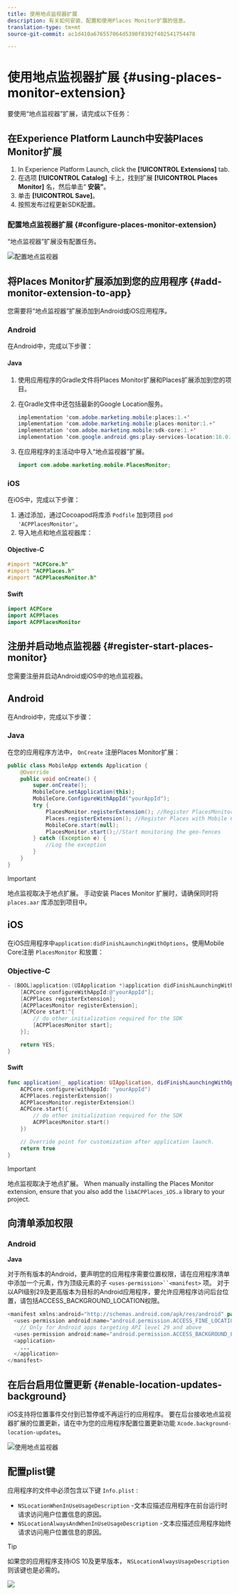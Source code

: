 ```yaml
---
title: 使用地点监视器扩展
description: 有关如何安装、配置和使用Places Monitor扩展的信息。
translation-type: tm+mt
source-git-commit: ac1d410a676557064d5390f8392f402541754478

---
```



# 使用地点监视器扩展 {#using-places-monitor-extension}

要使用“地点监视器”扩展，请完成以下任务：

## 在Experience Platform Launch中安装Places Monitor扩展

1. In Experience Platform Launch, click the **[!UICONTROL Extensions]** tab.
1. 在选项 **[!UICONTROL Catalog]** 卡上，找到扩展 **[!UICONTROL Places Monitor]** 名，然后单击“ **安装”**。
1. 单击 **[!UICONTROL Save]**。
1. 按照发布过程更新SDK配置。

### 配置地点监视器扩展 {#configure-places-monitor-extension}

“地点监视器”扩展没有配置任务。

![配置地点监视器](/help/assets/configure_places_monitor.png)‌

## 将Places Monitor扩展添加到您的应用程序 {#add-monitor-extension-to-app}

您需要将“地点监视器”扩展添加到Android或iOS应用程序。

### Android

在Android中，完成以下步骤：

#### Java

1. 使用应用程序的Gradle文件将Places Monitor扩展和Places扩展添加到您的项目。

1. 在Gradle文件中还包括最新的Google Location服务。

   ```java
   implementation 'com.adobe.marketing.mobile:places:1.+'
   implementation 'com.adobe.marketing.mobile:places-monitor:1.+'
   implementation 'com.adobe.marketing.mobile:sdk-core:1.+'
   implementation 'com.google.android.gms:play-services-location:16.0.0'
   ```

1. 在应用程序的主活动中导入“地点监视器”扩展。

   ```java
   import com.adobe.marketing.mobile.PlacesMonitor;
   ```

### iOS

在iOS中，完成以下步骤：

1. 通过添加，通过Cocoapod将库添 `Podfile` 加到项目 `pod 'ACPPlacesMonitor'`。
1. 导入地点和地点监视器库：

#### Objective-C

```objectivec
#import "ACPCore.h"
#import "ACPPlaces.h"
#import "ACPPlacesMonitor.h"
```

#### Swift

```swift
import ACPCore
import ACPPlaces
import ACPPlacesMonitor
```


## 注册并启动地点监视器 {#register-start-places-monitor}

您需要注册并启动Android或iOS中的地点监视器。

## Android

在Android中，完成以下步骤：

### Java

在您的应用程序方法中， `OnCreate` 注册Places Monitor扩展：

```java
public class MobileApp extends Application {
    @Override
    public void onCreate() {
        super.onCreate();
        MobileCore.setApplication(this);
        MobileCore.ConfigureWithAppId("yourAppId");
        try {
            PlacesMonitor.registerExtension(); //Register PlacesMonitor with Mobile Core
            Places.registerExtension(); //Register Places with Mobile Core
            MobileCore.start(null);
            PlacesMonitor.start();//Start monitoring the geo-fences
        } catch (Exception e) {
            //Log the exception
        }
    }
}
```

>[!IMPORTANT]
>
>地点监视取决于地点扩展。 手动安装 Places Monitor 扩展时，请确保同时将 `places.aar` 库添加到项目中。

## iOS

在iOS应用程序中`application:didFinishLaunchingWithOptions`，使用Mobile Core注册 `PlacesMonitor` 和放置：

### Objective-C

```objectivec
- (BOOL)application:(UIApplication *)application didFinishLaunchingWithOptions:(NSDictionary*)launchOptions {
    [ACPCore configureWithAppId:@"yourAppId"];
    [ACPPlaces registerExtension];
    [ACPPlacesMonitor registerExtension];
    [ACPCore start:^{            
        // do other initialization required for the SDK
        [ACPPlacesMonitor start];
    }];

    return YES;
}
```

#### Swift

```swift
func application(_ application: UIApplication, didFinishLaunchingWithOptions launchOptions: [UIApplication.LaunchOptionsKey: Any]?) -> Bool {
    ACPCore.configure(withAppId: "yourAppId")
    ACPPlaces.registerExtension()       
    ACPPlacesMonitor.registerExtension()
    ACPCore.start({
        // do other initialization required for the SDK
        ACPPlacesMonitor.start()
    })

    // Override point for customization after application launch.        
    return true
}
```

>[!IMPORTANT]
>
>地点监视取决于地点扩展。 When manually installing the Places Monitor extension, ensure that you also add the `libACPPlaces_iOS.a` library to your project.


## 向清单添加权限

### Android

**Java**

对于所有版本的Android，要声明您的应用程序需要位置权限，请在应用程序清单中添加一个元素，作为顶级元素的子 `<uses-permission>``<manifest>` 项。 对于以API级别29及更高版本为目标的Android应用程序，要允许应用程序访问后台位置，请包括ACCESS_BACKGROUND_LOCATION权限。

```java
<manifest xmlns:android="http://schemas.android.com/apk/res/android" package="com.adobe.placesapp">
  <uses-permission android:name="android.permission.ACCESS_FINE_LOCATION" />
    // Only for Android apps targeting API level 29 and above
  <uses-permission android:name="android.permission.ACCESS_BACKGROUND_LOCATION" />
  <application>        
    ...    
  </application>
</manifest>
```


## 在后台启用位置更新 {#enable-location-updates-background}

iOS支持将位置事件交付到已暂停或不再运行的应用程序。 要在后台接收地点监视器扩展的位置更新，请在中为您的应用程序配置位置更新功能 `Xcode.background-location-updates`。

![使用地点监视器](/help/assets/using-the-places-monitor_1.png)

## 配置plist键

应用程序的文件中必须包含以下键 `Info.plist` :

* `NSLocationWhenInUseUsageDescription` -文本应描述应用程序在前台运行时请求访问用户位置信息的原因。
* `NSLocationAlwaysAndWhenInUseUsageDescription` -文本应描述应用程序始终请求访问用户位置信息的原因。

>[!TIP]
>
>如果您的应用程序支持iOS 10及更早版本， `NSLocationAlwaysUsageDescription` 则该键也是必需的。

![](/help/assets/using-the-places-monitor_2.png)
